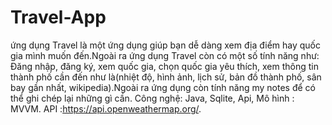 # Travel-App
ứng dụng Travel là một ứng dụng giúp bạn dễ dàng xem địa điểm hay quốc gia mình muốn đến.Ngoài ra ứng dụng Travel còn có một số tính năng như: Đăng nhập, đăng ký, xem quốc gia, chọn quốc gia yêu thích, xem thông tin thành phố cần đến như là(nhiệt độ, hình ảnh, lịch sử, bản đồ thành phố, sân bay gần nhất, wikipedia).Ngoài ra ứng dụng còn tính năng my notes để có thể ghi chép lại những gì cần.
Công nghệ: Java, Sqlite, Api, Mô hình : MVVM.
API :https://api.openweathermap.org/.
